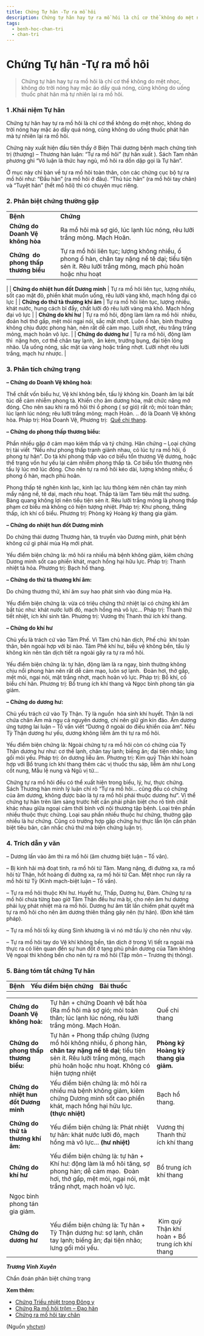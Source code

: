 ```yaml
---
title: Chứng Tự hãn -Tự ra mồ hôi
description: Chứng tự hãn hay tự ra mồ hôi là chỉ cơ thể không do mệt nhọc, không do trời nóng hay mặc áo dầy quá nóng, cũng không do uống thuốc phát hãn mà tự nhiên lại ra mồ hôi.
tags:
  - benh-hoc-chan-tri
  - chan-tri
---
```


# Chứng Tự hãn -Tự ra mồ hôi 

> Chứng tự hãn hay tự ra mồ hôi là chỉ cơ thể không do mệt nhọc, không do trời nóng hay mặc áo dầy quá nóng, cũng không do uống thuốc phát hãn mà tự nhiên lại ra mồ hôi.

### 1 .Khái niệm Tự hãn

Chứng tự hãn hay tự ra mồ hôi là chỉ cơ thể không do mệt nhọc, không do trời nóng hay mặc áo dầy quá nóng, cũng không do uống thuốc phát hãn mà tự nhiên lại ra mồ hôi.

Chứng này xuất hiện đầu tiên thấy ở Biện Thái dương bệnh mạch chứng tính trị (thượng) – Thương hàn luận: “Tự ra mồ hôi” (tự hãn xuất ). Sách Tam nhân phương ghi “Vô luận là thức hay ngủ, mồ hôi ra dồn dập gọi là Tự hãn”.

Ở mục này chỉ bàn về tự ra mồ hôi toàn thân, còn các chứng cục bộ tự ra mồ hôi như: “Đầu hãn” (ra mồ hôi ở đâu). “Thủ túc hãn” (ra mồ hôi tay chân) và “Tuyệt hãn” (hết mồ hôi) thì có chuyên mục riêng.

### 2. Phân biệt chứng thường gặp

|  |  |
| --- | --- |
| **Bệnh** | **Chứng** |
| **Chứng do Doanh Vệ không hòa** | Ra mồ hôi mà sợ gió, lúc lạnh lúc nóng, rêu lưỡi trắng mỏng. Mạch Hoãn. |
| **Chứng  do phong thấp thương biểu** | Tự ra mồ hôi liên tục; lượng không nhiều, ố phong ố hàn, chân tay nặng nề tê dại; tiểu tiện sẻn ít. Rêu lưỡi trắng mỏng, mạch phù hoãn hoặc nhu hoạt
 |
| **Chứng do nhiệt hun đốt Dương minh** | Tự ra mồ hôi liên tục, lượng nhiều, sốt cao mặt đỏ, phiền khát muốn uống, rêu lưỡi vàng khô, mạch hồng đại có lực |
| ****Chứng** do thứ tà thương khí âm** | Tự ra mồ hôi liên tục, lượng nhiều, khát nước, hung cách bĩ đầy, chất lưỡi đỏ rêu lưỡi vàng mà khô. Mạch hồng đại vô lực
 |
| **Chứng do khí hư** | Tự ra mồ hôi, động làm làm ra mồ hôi  nhiều, đoản hơi thở gấp, mệt mỏi ngại nói, sắc mặt nhợt. Luôn ố hàn, bình thường không chịu được phong hàn, nên rất dễ cảm mạo. Lưỡi nhợt, rêu trắng trắng mỏng, mạch hoãn vô lực. |
| **Chứng do dương hư** | Tự ra mồ hôi, động làm thì  nặng hơn, cơ thể chân tay lạnh,  ăn kém, trướng bụng, đại tiện lỏng nhão. Ưa uống nóng, sắc mặt úa vàng hoặc trắng nhợt. Lưỡi nhợt rêu lưỡi trắng, mạch hư nhược.
 |

### 3. Phân tích chứng trạng

**– Chứng do Doanh Vệ không hoà:** 

Thể chất vốn biểu hư, Vệ khí không bền, tấu lý không kín. Doanh âm lại bất túc dễ cảm nhiễm phong tà. Khiến cho âm dương hòa, mất chức năng mở đóng. Cho nên sau khi ra mồ hôi thì ố phong ( sợ gió) rất rõ; mỏi toàn thân; lúc lạnh lúc nóng; rêu lưỡi trắng mỏng; mạch Hoãn. .. đó là Doanh Vệ không hòa. Pháp trị: Hòa Doanh Vệ, Phương trị:  [Quế chi thang](/yhctvn/bai-thuoc-que-chi-thang/).

**– Chứng do phong thấp thương biểu:** 

Phần nhiều gặp ở cảm mạo kiêm thấp và tý chứng. Hãn chứng – Loại chứng trị tài viết  “Nếu như phong thấp tranh giành nhau, có lúc tự ra mồ hôi, ố phong tự hãn”. Do tà khí phong thấp vào cơ biểu tổn thương Vệ dương, hoặc thể trạng vốn hư yếu lại cảm nhiễm phong thấp tà. Cơ biểu tổn thương nên tấu lý lúc mở lúc đóng. Cho nên tự ra mồ hôi kéo dài, lượng không nhiều; ố phong ố hàn, mạch phù hoãn. 

Phong thấp tê nghẽn kinh lạc, kinh lạc lưu thông kém nên chân tay mình mẩy nặng nề, tê dại, mạch nhu hoạt. Thấp tà làm Tam tiêu mất thư sướng. Bàng quang không lợi nên tiểu tiện sẻn ít. Rêu lưỡi trắng mỏng là phong thấp phạm cơ biểu mà không có hiện tượng nhiệt. Pháp trị: Khư phong, thắng thấp, ích khí cố biểu. Phương trị: Phòng kỷ Hoàng kỳ thang gia giảm.

**– Chứng do nhiệt hun đốt Dương minh** 

Do chứng thái dương Thương hàn, tà truyền vào Dương minh, phát bệnh không cứ gì phải mùa Hạ mới phát.

Yếu điểm biện chứng là: mô hôi ra nhiều mà bệnh không giảm, kiêm chứng Dương minh sốt cao phiền khát, mạch hồng hại hữu lực. Pháp trị: Thanh nhiệt tả hỏa. Phương trị: Bạch hổ thang.

**– Chứng do thử tà thương khí âm:**

Do chứng thương thử, khí âm suy hao phát sinh vào đúng mùa Hạ.

Yếu điểm biện chứng là: vừa có triệu chứng thử nhiệt lại có chứng khí âm bất túc như: khát nước lưỡi đỏ, mạch hồng mà vô lực… Pháp trị: Thanh thử tiết nhiệt, ích khí sinh tân. Phương trị: Vương thị Thanh thử ích khí thang.

**– Chứng do khí hư**

Chủ yếu là trách cứ vào Tâm Phế. Vì Tâm chủ hãn dịch, Phế chủ  khí toàn thân, bên ngoài hợp với bì nào. Tâm Phê khí hư, biểu vệ không bền, tấu lý không kín nên tân dịch tiết ra ngoài gây ra tự ra mồ hôi.

Yếu điểm biện chứng là: tự hãn, động làm là ra ngay, bình thường không chịu nổi phong hàn nên rất dễ cảm mạo, luôn sợ lạnh.  Đoàn hơi, thở gấp, mệt mỏi, ngại nói, mặt trắng nhợt, mạch hoãn vô lực. Pháp trị: Bổ khí, cố biểu chỉ hãn. Phương trị: Bổ trung ích khí thang và Ngọc bình phong tán gia giảm.

**– Chứng do dương hư:** 

Chủ yếu trách cứ vào Tỳ Thận. Tỳ là nguồn  hóa sinh khí huyết. Thận là nơi chứa chân Âm mà ngụ cả nguyên dương, chỉ nên giữ gìn kín đáo. Âm dương ứng tượng lai luận – Tố vấn viết “Dương ở ngoài do điều khiển của âm”. Nếu Tỳ Thận dương hư yếu, dương không liễm âm thì tự ra mồ hôi.

Yếu điểm biện chứng là: Ngoài chứng tự ra mồ hôi còn có chứng của Tỳ Thận dương hư như: cơ thể lạnh, chân tay lạnh; biếng ăn; đại tiện nhão; lưng gối mỏi yếu. Pháp trị: ôn dương liễu âm. Phương trị: Kim quỹ Thận khí hoàn hợp với Bổ trung ích khí thang thêm các vị thuốc thu sáp, liễm âm như Long cốt nung, Mẫu lệ nung và Ngũ vị tử…

Chứng tự ra mồ hôi đều có thể xuất hiện trong biểu, lý, hư, thực chứng. Sách Thương hàn minh lý luận chỉ rõ “Tự ra mồ hôi… cũng đều có chứng của âm dương, không được bảo là tự ra mồ hôi phải thuộc dương hư”. Vì thể chứng tự hãn trên lâm sàng trước hết cần phải phân biệt cho rõ tính chất khác nhau giữa ngoại cảm thời bình với nội thương tập bệnh. Loại trên phần nhiều thuộc thực chứng. Loại sau phần nhiều thuộc hư chứng, thường gặp nhiều là hư chứng. Cũng có trường hợp gặp chứng hư thực lẫn lộn cần phân biệt tiêu bản, cân nhắc chủ thứ mà biện chứng luận trị.

### 4. Trích dẫn y văn

– Dương lấn vào âm thì ra mồ hôi (âm chương biệt luận – Tố vân).

– Bị kinh hãi mà đoạt tinh, ra mồ hôi từ Tâm. Mang nặng, đi đường xa, ra mồ hôi từ Thận, hốt hoảng đi đường xa, ra mồ hôi từ Can. Mệt nhọc run rẩy ra mồ hôi từ Tỳ (Kinh mạch-biệt luận – Tố vấn).

– Tự ra mồ hôi thuộc Khí hư. Huyết hư, Thấp, Dương hư, Đàm. Chứng tự ra mồ hôi chưa từng bao giờ Tâm Thận đều hư mà bị, cho nên âm hư dương phải lụỵ phát nhiệt mà ra mồ hôi. Dương hư âm tất lấn chiếm phát quyết mà tự ra mồ hôi cho nên âm dương thiên thắng gây nên (tự hãn). (Đơn khê tâm pháp).

– Tự ra mồ hôi tối kỵ dùng Sinh khương là vì nó mở tấu lý cho nên như vậy.

– Tự ra mồ hôi tay do Vệ khí không bền, tân dịch ở trong Vị tiết ra ngoài mà thực ra có liên quan đến sự hun đốt ở tạng phủ phần dương của Tâm không Vệ ngoại thì không bền cho nên tự ra mồ hôi (Tập môn – Trương thị thông).

### 5. Bảng tóm tắt chứng Tự hãn

|  |  |  |
| --- | --- | --- |
| **Bệnh** | **Yếu điểm biện chứng** | **Bài thuốc** |

|  |  |  |
| --- | --- | --- |
| **Chứng do Doanh Vệ không hoà:** | Tự hãn + chứng Doanh vệ bất hòa (Ra mồ hôi mà sợ gió; mỏi toàn thân; lúc lạnh lúc nóng, rêu lưỡi trắng mỏng. Mạch Hoãn. | Quế chi thang |
| **Chứng do phong thấp thương biểu:** | Tự hãn + Phong thấp chứng (lượng mồ hôi không nhiều, ố phong hàn, **chân tay nặng nề tê dại**; tiểu tiện sẻn ít. Rêu lưỡi trắng mỏng, mạch phù hoãn hoặc nhu hoạt. Không có hiện tượng nhiệt | **Phòng kỷ Hoàng kỳ thang gia giảm.** |
|  **Chứng do nhiệt hun đốt Dương minh** | Yếu điểm biện chứng là: mô hôi ra nhiều mà bệnh không giảm, kiêm chứng Dương minh sốt cao phiền khát, mạch hồng hại hữu lực.  **(thực nhiệt)** | Bạch hổ thang. |
| **Chứng do thử tà thương khí âm:** | Yếu điểm biện chứng là: Phát nhiệt tự hãn: khát nước lưỡi đỏ, mạch hồng mà vô lực… **(hư nhiệt)** | Vương thị Thanh thử ích khí thang |
| **Chứng do khí hư** | Yếu điểm biện chứng là: tự hãn + Khí hư: động làm là mồ hôi tăng, sợ phong hàn; dễ cảm mạo.  Đoàn hơi, thở gấp, mệt mỏi, ngại nói, mặt trắng nhợt, mạch hoãn vô lực. | Bổ trung ích khí thang
Ngọc bình phong tán gia giảm. |
|  **Chứng do dương hư** | Yếu điểm biện chứng là: Tự hãn + Tỳ Thận dương hư: sợ lạnh, chân tay lạnh; biếng ăn; đại tiện nhão; lưng gối mỏi yếu. |  Kim quỹ Thận khí hoàn + Bổ trung ích khí thang |

***Trương Vinh Xuyên***

Chẩn đoán phân biệt chứng trạng

**Xem thêm:**

* [Chứng Triều nhiệt trong Đông y](/yhctvn/chung-trieu-nhiet-trong-dong-y/)
* [Chứng Ra mồ hôi trộm – Đạo hãn](/yhctvn/chung-ra-mo-hoi-trom-dao-han/)
* [Chứng ra mồ hôi tay chân](/yhctvn/chung-tay-chan-ra-mo-hoi/)

(Nguồn <a href="https://yhctvn.com/chung-tu-han-tu-ra-mo-hoi/" target="_blank">yhctvn</a>)
